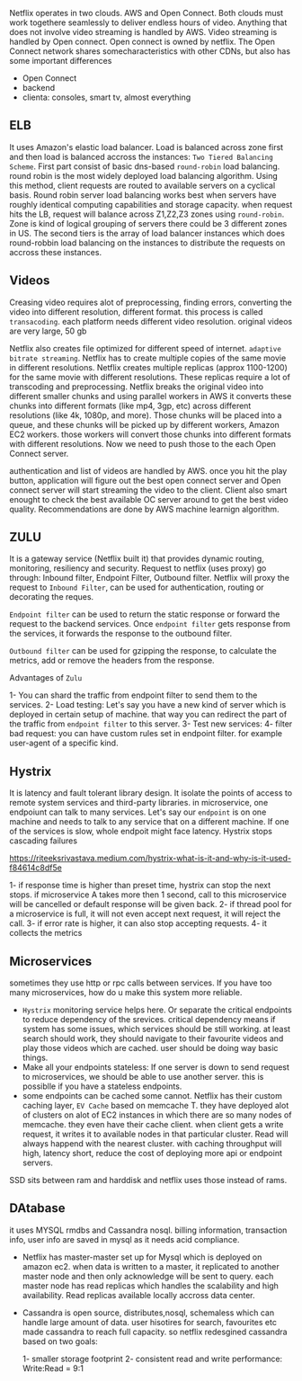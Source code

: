 Netflix operates in two clouds. AWS and Open Connect. Both clouds must work togethere seamlessly to deliver endless hours of video. Anything that does not involve video streaming is handled by AWS. Video streaming is handled by Open connect. Open connect is owned by netflix. The Open Connect network shares somecharacteristics with other CDNs, but also has some important differences

- Open Connect
- backend
- clienta: consoles, smart tv, almost everything

## ELB

It uses Amazon's elastic load balancer. Load is balanced across zone first and then load is balanced accross the instances: `Two Tiered Balancing Scheme`. First part consist of basic dns-based `round-robin` load balancing. round robin is the most widely deployed load balancing algorithm. Using this method, client requests are routed to available servers on a cyclical basis. Round robin server load balancing works best when servers have roughly identical computing capabilities and storage capacity. when request hits the LB, request will balance across Z1,Z2,Z3 zones using `round-robin`. Zone is kind of logical grouping of servers there could be 3 different zones in US. The second tiers is the array of load balancer instances which does round-robbin load balancing on the instances to distribute the requests on accross these instances.

## Videos

Creasing video requires alot of preprocessing, finding errors, converting the video into different resolution, different format. this process is called `transacoding`. each platform needs different video resolution. original videos are very large, 50 gb

Netflix also creates file optimized for different speed of internet. `adaptive bitrate streaming`. Netflix has to create multiple copies of the same movie in different resolutions. Netflix creates multiple replicas (approx 1100-1200) for the same movie with different resolutions. These replicas require a lot of transcoding and preprocessing. Netflix breaks the original video into different smaller chunks and using parallel workers in AWS it converts these chunks into different formats (like mp4, 3gp, etc) across different resolutions (like 4k, 1080p, and more). Those chunks will be placed into a queue, and these chunks will be picked up by different workers, Amazon EC2 workers. those workers will convert those chunks into different formats with different resolutions. Now we need to push those to the each Open Connect server.

authentication and list of videos are handled by AWS. once you hit the play button, application will figure out the best open connect server and Open connect server will start streaming the video to the client. Client also smart enought to check the best available OC server around to get the best video quality. Recommendations are done by AWS machine learnign algorithm.

## ZULU

It is a gateway service (Netflix built it) that provides dynamic routing, monitoring, resiliency and security. Request to netflix (uses proxy) go through: Inbound filter, Endpoint Filter, Outbound
filter. Netflix will proxy the request to `Inbound Filter`, can be used for authentication, routing or decorating the reques.

`Endpoint filter` can be used to return the static response or forward the request to the backend services. Once `endpoint filter` gets response from the services, it forwards the response to the outbound filter.

`Outbound filter` can be used for gzipping the response, to calculate the metrics, add or remove the headers from the response.

Advantages of `Zulu`

1- You can shard the traffic from endpoint filter to send them to the services.
2- Load testing: Let's say you have a new kind of server which is deployed in certain setup of machine. that way you can redirect the part of the traffic from `endpoint filter` to this server.
3- Test new services:
4- filter bad request: you can have custom rules set in endpoint filter. for example user-agent of a specific kind.

## Hystrix

It is latency and fault tolerant library design. It isolate the points of access to remote system services and third-party libraries. in microservice, one endpoiunt can talk to many services. Let's say our `endpoint` is on one machine and needs to talk to any service that on a different machine. If one of the services is slow, whole endpoit might face latency.
Hystrix stops cascading failures

https://riteeksrivastava.medium.com/hystrix-what-is-it-and-why-is-it-used-f84614c8df5e

1- if response time is higher than preset time, hystrix can stop the next stops. if microservice A takes more then 1 second, call to this microservice will be cancelled or default response will be given back.
2- if thread pool for a microservice is full, it will not even accept next request, it will reject the call.
3- if error rate is higher, it can also stop accepting requests.
4- it collects the metrics

## Microservices

sometimes they use http or rpc calls between services. If you have too many microservices, how do u make this system more reliable.

- `Hystrix` monitoring service helps here. Or separate the critical endpoints to reduce dependency of the srevices. critical dependency means if system has some issues, which services should be still working. at least search should work, they should navigate to their favourite videos and play those videos which are cached. user should be doing way basic things.
- Make all your endpoints stateless: If one server is down to send request to microservices, we should be able to use another server. this is possiblle if you have a stateless endpoints.
- some endpoints can be cached some cannot. Netflix has their custom caching layer, `EV Cache` based on memcache T. they have deployed alot of clusters on alot of EC2 instances in which there are so many nodes of memcache. they even have their cache client. when client gets a write request, it writes it to available nodes in that particular cluster. Read will always happend with the nearest cluster. with caching throughput will high, latency short, reduce the cost of deploying more api or endpoint servers.

SSD sits between ram and harddisk and netflix uses those instead of rams.

## DAtabase

it uses MYSQL rmdbs and Cassandra nosql. billing information, transaction info, user info are saved in mysql as it needs acid compliance.

- Netflix has master-master set up for Mysql which is deployed on amazon ec2. when data is written to a master, it replicated to another master node and then only acknowledge will be sent to query. each master node has read replicas which handles the scalability and high availability. Read replicas available locally accross data center.

- Cassandra is open source, distributes,nosql, schemaless which can handle large amount of data. user hisotires for search, favourites etc made cassandra to reach full capacity. so netflix redesgined cassandra based on two goals:

  1- smaller storage footprint
  2- consistent read and write performance: Write:Read = 9:1
